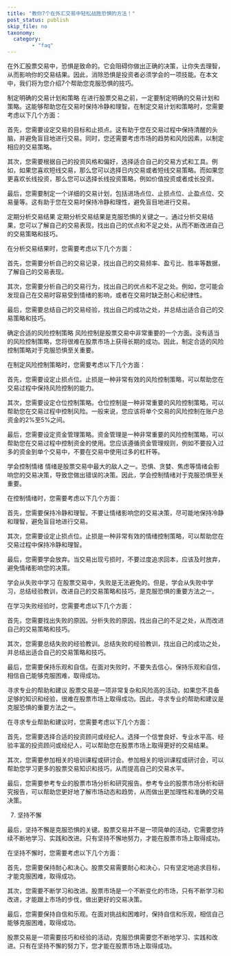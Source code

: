 ```yaml
---
title: "教你7个在外汇交易中轻松战胜恐惧的方法！"
post_status: publish
skip_file: no
taxonomy:
  category:
        - "faq"
---
```


在外汇股票交易中，恐惧是致命的。它会阻碍你做出正确的决策，让你失去理智，从而影响你的交易结果。因此，消除恐惧是投资者必须学会的一项技能。在本文中，我们将为您介绍7个帮助您克服恐惧的技巧。

制定明确的交易计划和策略 在进行股票交易之前，一定要制定明确的交易计划和策略。这能够帮助您在交易时保持冷静和理智。在制定交易计划和策略时，您需要考虑以下几个方面：

首先，您需要设定交易的目标和止损点。这有助于您在交易过程中保持清醒的头脑，并避免盲目地进行交易。同时，您还需要考虑市场的趋势和风险因素，以制定相应的交易策略。

其次，您需要根据自己的投资风格和偏好，选择适合自己的交易方式和工具。例如，如果您喜欢短线交易，那么您可以选择日内交易或者短线交易策略。而如果您更喜欢长线投资，那么您可以选择长线投资策略，例如价值投资或者成长投资。

最后，您需要制定一个详细的交易计划，包括进场点位、止损点位、止盈点位、交易量等。这有助于您在交易时保持冷静和理性，避免盲目地进行交易。

定期分析交易结果 定期分析交易结果是克服恐惧的关键之一。通过分析交易结果，您可以了解自己的交易表现，找出自己的优点和不足之处，从而不断改进自己的交易策略和技巧。

在分析交易结果时，您需要考虑以下几个方面：

首先，您需要分析自己的交易记录，找出自己的交易频率、盈亏比、胜率等数据，了解自己的交易表现。

其次，您需要分析自己的交易行为，找出自己的优点和不足之处。例如，您可能会发现自己在交易时容易受到情绪的影响，或者在交易时缺乏耐心和纪律性。

最后，您需要总结自己的交易经验，找出自己的成功之处，并总结出适合自己的交易策略和技巧。

确定合适的风险控制策略 风险控制是股票交易中非常重要的一个方面。没有适当的风险控制策略，您将很难在股票市场上获得长期的成功。因此，制定合适的风险控制策略对于克服恐惧至关重要。

在制定风险控制策略时，您需要考虑以下几个方面：

首先，您需要设定止损点位。止损是一种非常有效的风险控制策略，可以帮助您在交易过程中保持风险控制的能力。

其次，您需要设定仓位控制策略。仓位控制是一种非常重要的风险控制策略，可以帮助您在交易过程中控制风险。一般来说，您应该将单个交易的风险控制在账户总资金的2%至5%之间。

最后，您需要设定资金管理策略。资金管理是一种非常重要的风险控制策略，可以帮助您在交易过程中控制资金的使用。您应该遵循资金管理规则，例如不要投入过多的资金到单个交易中，不要在交易中使用过多的杠杆等。

学会控制情绪 情绪是股票交易中最大的敌人之一。恐惧、贪婪、焦虑等情绪会影响您的交易决策，导致您做出错误的决策。因此，学会控制情绪对于克服恐惧至关重要。

在控制情绪时，您需要考虑以下几个方面：

首先，您需要保持冷静和理智。不要让情绪影响您的交易决策，尽可能地保持冷静和理智，避免盲目地进行交易。

其次，您需要设定止损点位。止损是一种非常有效的情绪控制策略，可以帮助您在交易过程中保持冷静和理智。

最后，您需要学会放弃。当交易出现亏损时，不要过度追求回本，应该及时放弃，避免情绪影响您的决策。

学会从失败中学习 在股票交易中，失败是无法避免的。但是，学会从失败中学习，总结经验教训，改进自己的交易策略和技巧，是克服恐惧的重要方法之一。

在学习失败经验时，您需要考虑以下几个方面：

首先，您需要找出失败的原因。分析失败的原因，找出自己的不足之处，从而改进自己的交易策略和技巧。

其次，您需要总结失败的经验教训。总结失败的经验教训，找出自己的成功之处，并总结出适合自己的交易策略和技巧。

最后，您需要保持乐观和自信。在面对失败时，不要失去信心，保持乐观和自信，相信自己能够克服困难，取得成功。

寻求专业的帮助和建议 股票交易是一项非常复杂和风险高的活动，如果您不具备足够的知识和经验，很难在股票市场上取得成功。因此，寻求专业的帮助和建议是克服恐惧的重要方法之一。

在寻求专业帮助和建议时，您需要考虑以下几个方面：

首先，您需要选择合适的投资顾问或经纪人。选择一个信誉良好、专业水平高、经验丰富的投资顾问或经纪人，可以帮助您在股票市场上取得更好的交易结果。

其次，您需要参加相关的培训课程或研讨会。参加相关的培训课程或研讨会，可以帮助您学习更多的股票交易知识和技巧，从而提高自己的交易水平。

最后，您需要参考专业的股票市场分析和研究报告。参考专业的股票市场分析和研究报告，可以帮助您更好地了解市场动态和趋势，从而做出更加理性和准确的交易决策。

7. 坚持不懈

最后，坚持不懈是克服恐惧的关键。股票交易并不是一项简单的活动，它需要您持续不断地学习、实践和改进。只有坚持不懈地努力，才能在股票市场上取得成功。

在坚持不懈时，您需要考虑以下几个方面：

首先，您需要保持耐心和决心。股票交易需要耐心和决心，只有坚定地追求目标，才能克服困难，取得成功。

其次，您需要不断学习和改进。股票市场是一个不断变化的市场，只有不断学习和改进，才能跟上市场的步伐，做出更好的交易决策。

最后，您需要保持自信和乐观。在面对挑战和困难时，保持自信和乐观，相信自己能够克服困难，取得成功。

股票交易是一项需要技巧和经验的活动，克服恐惧需要您不断地学习、实践和改进。只有在坚持不懈的努力下，您才能在股票市场上取得成功。
